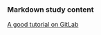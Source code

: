 ### Markdown study content

[A good tutorial on GitLab](https://gitlab.com/help/user/markdown#wiki-specific-markdown)
